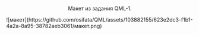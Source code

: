 <div style="text-align: center; display: inline;">
<p>Макет из задания QML-1.</p>
![макет](https://github.com/osifata/QML/assets/103882155/623e2dc3-f1b1-4a2a-8a95-38782aeb3061/макет.png)
</div>